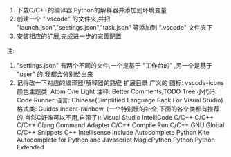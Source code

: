 1. 下载C/C++的编译器,Python的解释器并添加到环境变量
2. 创建一个 ".vscode" 的文件夹,并把 "launch.json","seetings.json","task.json" 等添加到 ".vscode" 文件夹下
3. 安装相应的扩展,完成进一步的完善配置

注: 
1. "settings.json" 有两个不同的文件,一个是基于 "工作台的" ,另一个是基于 "user" 的.我都会分别给出来
2. 记得改一下对应的编译器/解释器的路径
扩展目录
广义的
    图标: vscode-icons
    颜色主题类: Atom One Light
    注释: Better Comments,TODO Tree
    小代码: Code Runner
    语言: Chinese(Simplified Language Pack For Visual Studio)
    格式类: Guides,indent-rainbow,
    (一个特别慢的补全,下面的各个类都有推荐的,当然C好像可以不用,自带了): Visual Studio IntelliCode
C/C++
    C/C++
    C/C++ Clang Command Adapter
    C/C++ Compile Run
    C/C++ GNU Global
    C/C++ Snippets
    C++ Intellisense
    Include Autocomplete
Python
    Kite Autocomplete for Python and Javascript
    MagicPython
    Python
    Python Extended